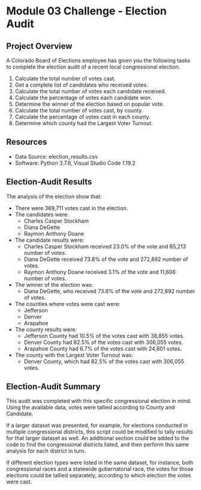 # Module 03 Challenge - Election Audit

## Project Overview
A Colorado Board of Elections employee has given you the following tasks to complete the election audit of a recent local congressional election.

1. Calculate the total number of votes cast.
2. Get a complete list of candidates who received votes.
3. Calculate the total number of votes each candidate received.
4. Calculate the percentage of votes each candidate won.
5. Determine the winner of the election based on popular vote.
6. Calculate the total number of votes cast, by county.
7. Calculate the percentage of votes cast in each county.
8. Determine which county had the Largest Voter Turnout.

## Resources
- Data Source: election_results.csv
- Software: Python 3.7.6, Visual Studio Code 1.19.2

## Election-Audit Results
The analysis of the election show that:
- There were 369,711 votes cast in the election.
- The candidates were:
  -  Charles Casper Stockham
  -  Diana DeGette
  -  Raymon Anthony Doane
- The candidate results were:
  -  Charles Casper Stockham received 23.0% of the vote and 85,213 number of votes.
  -  Diana DeGette received 73.8% of the vote and 272,892 number of votes.
  -  Raymon Anthony Doane received 3.1% of the vote and 11,606 number of votes.
- The winner of the election was:
  -  Diana DeGette, who received 73.8% of the vote and 272,892 number of votes.
- The counties where votes were cast were:
	- Jefferson
	- Denver
	- Arapahoe
- The county results were:
	- Jefferson County had 10.5% of the votes cast with 38,855 votes.
	- Denver County had 82.5% of the votes cast with 306,055 votes.
	- Arapahoe County had 6.7% of the votes cast with 24,801 votes.
- The county with the Largest Voter Turnout was:
	- Denver County, which had 82.5% of the votes cast with 306,055 votes.

## Election-Audit Summary

This audit was completed with this specific congressional election in mind.
Using the available data, votes were tallied according to County and
Candidate.

If a larger dataset was presented, for example, for elections conducted
in multiple congressional districts, this script could be modified to
tally results for that larger dataset as well. An additional section
could be added to the code to find the congressional districts listed,
and then perform this same analysis for each district in turn.

If different election types were listed in the same dataset, for instance,
both congressional races and a statewide gubernatorial race, the votes for
those elections could be tallied separately, according to which election
the votes were cast.
